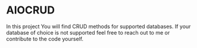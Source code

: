 # AIOCRUD
In this project You will find CRUD methods for supported databases. If your database of choice is not supported feel free to reach out to me or contribute to the code yourself.
